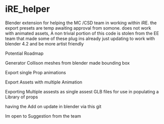 # iRE_helper
Blender extension for helping the MC /CSD team in working within iRE.
the export presets are temp awaiting approval from somone.
does not work with animated assets, A non trivial portion of this code is stolen from the EE team that made some of these plug ins already just updating to work with blender 4.2 and be more artist friendly 

Potential Roadmap 

Generator Collison meshes from blender made bounding box 

Export single Prop animations 

Export Assets with multiple Animation  

Exporting Multiple assests as single assest  GLB files for use in populating a Library of props 

having the Add on update in blender via this git 


Im open to Suggestion from the team 









